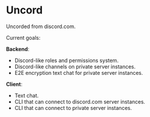 # Uncord
Uncorded from discord.com.

Current goals:

**Backend**:

* Discord-like roles and permissions system.
* Discord-like channels on private server instances.
* E2E encryption text chat for private server instances.

**Client**:

* Text chat.
* CLI that can connect to discord.com server instances.
* CLI that can connect to private server instances.

